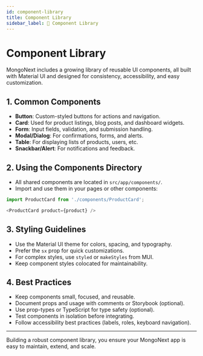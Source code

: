 ```yaml
---
id: component-library
title: Component Library
sidebar_label: 📓 Component Library
---
```


# Component Library

MongoNext includes a growing library of reusable UI components, all built with Material UI and designed for consistency, accessibility, and easy customization.

## 1. Common Components
- **Button**: Custom-styled buttons for actions and navigation.
- **Card**: Used for product listings, blog posts, and dashboard widgets.
- **Form**: Input fields, validation, and submission handling.
- **Modal/Dialog**: For confirmations, forms, and alerts.
- **Table**: For displaying lists of products, users, etc.
- **Snackbar/Alert**: For notifications and feedback.

## 2. Using the Components Directory
- All shared components are located in `src/app/components/`.
- Import and use them in your pages or other components:

```js
import ProductCard from './components/ProductCard';

<ProductCard product={product} />
```

## 3. Styling Guidelines
- Use the Material UI theme for colors, spacing, and typography.
- Prefer the `sx` prop for quick customizations.
- For complex styles, use `styled` or `makeStyles` from MUI.
- Keep component styles colocated for maintainability.

## 4. Best Practices
- Keep components small, focused, and reusable.
- Document props and usage with comments or Storybook (optional).
- Use prop-types or TypeScript for type safety (optional).
- Test components in isolation before integrating.
- Follow accessibility best practices (labels, roles, keyboard navigation).

---

Building a robust component library, you ensure your MongoNext app is easy to maintain, extend, and scale. 